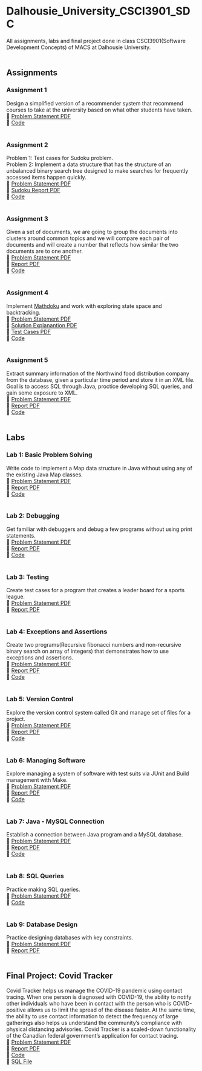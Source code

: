 # Dalhousie_University_CSCI3901_SDC
All assignments, labs and final project done in class CSCI3901(Software Development Concepts) of MACS at Dalhousie University.
<br/>
<br/>
## Assignments
### Assignment 1
Design a simplified version of a recommender system that recommend courses to take at the university based on what other students have taken.<br/>
📄 [Problem Statement PDF](https://github.com/DhrumilShah98/Dalhousie_University_CSCI3901_SDC/blob/main/Assignment_1/Assignment_1.pdf)<br/>
📁 [Code](https://github.com/DhrumilShah98/Dalhousie_University_CSCI3901_SDC/blob/main/Assignment_1/Assignment1)<br/>
<br/>
### Assignment 2
Problem 1: Test cases for Sudoku problem.<br/>
Problem 2: Implement a data structure that has the structure of an unbalanced binary search tree designed to make searches for frequently accessed items happen quickly.<br/>
📄 [Problem Statement PDF](https://github.com/DhrumilShah98/Dalhousie_University_CSCI3901_SDC/blob/main/Assignment_2/Assignment_2.pdf)<br/>
📄 [Sudoku Report PDF](https://github.com/DhrumilShah98/Dalhousie_University_CSCI3901_SDC/blob/main/Assignment_2/Assignment_2_Sudoku_Report.pdf)<br/>
📁 [Code](https://github.com/DhrumilShah98/Dalhousie_University_CSCI3901_SDC/blob/main/Assignment_2/Assignment2)<br/>
<br/>
### Assignment 3
Given a set of documents, we are going to group the documents into clusters around common topics and we will compare each pair of documents and will create a number that reflects how similar the two documents are to one another.<br/>
📄 [Problem Statement PDF](https://github.com/DhrumilShah98/Dalhousie_University_CSCI3901_SDC/blob/main/Assignment_3/Assignment_3.pdf)<br/>
📄 [Report PDF](https://github.com/DhrumilShah98/Dalhousie_University_CSCI3901_SDC/blob/main/Assignment_3/Assignment_3_Report.pdf)<br/>
📁 [Code](https://github.com/DhrumilShah98/Dalhousie_University_CSCI3901_SDC/blob/main/Assignment_3/Assignment3)<br/>
<br/>
### Assignment 4
Implement [Mathdoku](http://www.mathdoku.com/) and work with exploring state space and backtracking.<br/>
📄 [Problem Statement PDF](https://github.com/DhrumilShah98/Dalhousie_University_CSCI3901_SDC/blob/main/Assignment_4/Assignment_4.pdf)<br/>
📄 [Solution Explanantion PDF](https://github.com/DhrumilShah98/Dalhousie_University_CSCI3901_SDC/blob/main/Assignment_4/Assignment_4_Solution_Explanation.pdf)<br/>
📄 [Test Cases PDF](https://github.com/DhrumilShah98/Dalhousie_University_CSCI3901_SDC/blob/main/Assignment_4/Assignment_4_Test_Cases.pdf)<br/>
📁 [Code](https://github.com/DhrumilShah98/Dalhousie_University_CSCI3901_SDC/blob/main/Assignment_4/Assignment4)<br/>
<br/>
### Assignment 5
Extract summary information of the Northwind food distribution company from the database, given a particular time period and store it in an XML file. Goal is to access SQL through Java, proctice developing SQL queries, and gain some exposure to XML.<br/>
📄 [Problem Statement PDF](https://github.com/DhrumilShah98/Dalhousie_University_CSCI3901_SDC/blob/main/Assignment_5/Assignment_5.pdf)<br/>
📄 [Report PDF](https://github.com/DhrumilShah98/Dalhousie_University_CSCI3901_SDC/blob/main/Assignment_5/Assignment_5_Report.pdf)<br/>
📁 [Code](https://github.com/DhrumilShah98/Dalhousie_University_CSCI3901_SDC/blob/main/Assignment_5/Assignment5)<br/>
<br/>
## Labs
### Lab 1: Basic Problem Solving
Write code to implement a Map data structure in Java without using any of the existing Java Map classes.<br/>
📄 [Problem Statement PDF](https://github.com/DhrumilShah98/Dalhousie_University_CSCI3901_SDC/blob/main/Lab_1/Lab_1.pdf)<br/>
📄 [Report PDF](https://github.com/DhrumilShah98/Dalhousie_University_CSCI3901_SDC/blob/main/Lab_1/Lab_1_Basic_Problem_Solving.pdf)<br/>
📁 [Code](https://github.com/DhrumilShah98/Dalhousie_University_CSCI3901_SDC/blob/main/Lab_1/Lab1Map)<br/>
<br/>
### Lab 2: Debugging
Get familiar with debuggers and debug a few programs without using print statements.<br/>
📄 [Problem Statement PDF](https://github.com/DhrumilShah98/Dalhousie_University_CSCI3901_SDC/blob/main/Lab_2/Lab_2.pdf)<br/>
📄 [Report PDF](https://github.com/DhrumilShah98/Dalhousie_University_CSCI3901_SDC/blob/main/Lab_2/Lab_2_Debugging.pdf)<br/>
📁 [Code](https://github.com/DhrumilShah98/Dalhousie_University_CSCI3901_SDC/blob/main/Lab_2/Lab2Debugging)<br/>
<br/>
### Lab 3: Testing
Create test cases for a program that creates a leader board for a sports league.<br/>
📄 [Problem Statement PDF](https://github.com/DhrumilShah98/Dalhousie_University_CSCI3901_SDC/blob/main/Lab_3/Lab_3.pdf)<br/>
📄 [Report PDF](https://github.com/DhrumilShah98/Dalhousie_University_CSCI3901_SDC/blob/main/Lab_3/Lab_3_Testing.pdf)<br/>
<br/>
### Lab 4: Exceptions and Assertions
Create two programs(Recursive fibonacci numbers and non-recursive binary search on array of integers) that demonstrates how to use exceptions and assertions.</br>
📄 [Problem Statement PDF](https://github.com/DhrumilShah98/Dalhousie_University_CSCI3901_SDC/blob/main/Lab_4/Lab_4.pdf)<br/>
📄 [Report PDF](https://github.com/DhrumilShah98/Dalhousie_University_CSCI3901_SDC/blob/main/Lab_4/Lab_4_Exceptions_And_Assertions.pdf)<br/>
📁 [Code](https://github.com/DhrumilShah98/Dalhousie_University_CSCI3901_SDC/blob/main/Lab_4/ExceptionsAndAssertions)<br/>
<br/>
### Lab 5: Version Control
Explore the version control system called Git and manage set of files for a project.<br/>
📄 [Problem Statement PDF](https://github.com/DhrumilShah98/Dalhousie_University_CSCI3901_SDC/blob/main/Lab_5/Lab_5.pdf)<br/>
📄 [Report PDF](https://github.com/DhrumilShah98/Dalhousie_University_CSCI3901_SDC/blob/main/Lab_5/Lab_5_Version_Control.pdf)<br/>
📁 [Code](https://github.com/DhrumilShah98/Dalhousie_University_CSCI3901_SDC/blob/main/Lab_5/HfxDonairExpress)<br/>
<br/>
### Lab 6: Managing Software
Explore managing a system of software with test suits via JUnit and Build management with Make.</br>
📄 [Problem Statement PDF](https://github.com/DhrumilShah98/Dalhousie_University_CSCI3901_SDC/blob/main/Lab_6/Lab_6.pdf)<br/>
📄 [Report PDF](https://github.com/DhrumilShah98/Dalhousie_University_CSCI3901_SDC/blob/main/Lab_6/Lab_6_Managing_Software.pdf)<br/>
📁 [Code](https://github.com/DhrumilShah98/Dalhousie_University_CSCI3901_SDC/blob/main/Lab_6/Makefile%20and%20UnitTests)<br/>
<br/>
### Lab 7: Java - MySQL Connection
Establish a connection between Java program and a MySQL database.<br/>
📄 [Problem Statement PDF](https://github.com/DhrumilShah98/Dalhousie_University_CSCI3901_SDC/blob/main/Lab_7/Lab_7.pdf)<br/>
📄 [Report PDF](https://github.com/DhrumilShah98/Dalhousie_University_CSCI3901_SDC/blob/main/Lab_7/Lab_7_Java_MySQL_Connection.pdf)<br/>
📁 [Code](https://github.com/DhrumilShah98/Dalhousie_University_CSCI3901_SDC/blob/main/Lab_7/Lab7JavaMySQLConnection)<br/>
<br/>
### Lab 8: SQL Queries
Practice making SQL queries.<br/>
📄 [Problem Statement PDF](https://github.com/DhrumilShah98/Dalhousie_University_CSCI3901_SDC/blob/main/Lab_8/Lab_8.pdf)<br/>
📁 [Code](https://github.com/DhrumilShah98/Dalhousie_University_CSCI3901_SDC/blob/main/Lab_8/solutions.sql)<br/>
<br/>
### Lab 9: Database Design
Practice designing databases with key constraints.</br>
📄 [Problem Statement PDF](https://github.com/DhrumilShah98/Dalhousie_University_CSCI3901_SDC/blob/main/Lab_9/Lab_9.pdf)<br/>
📄 [Report PDF](https://github.com/DhrumilShah98/Dalhousie_University_CSCI3901_SDC/blob/main/Lab_9/Lab_9_Database_Design.pdf)<br/>
<br/>
## Final Project: Covid Tracker
Covid Tracker helps us manage the COVID-19 pandemic using contact tracing. When one person is diagnosed with COVID-19, the ability to notify other individuals who have been in contact with the person who is COVID-positive allows us to limit the spread of the disease faster. At the same time, the ability to use contact information to detect the frequency of large gatherings also helps us understand the community’s compliance with physical distancing advisories. Covid Tracker is a scaled-down functionality of the Canadian federal government’s application for contact tracing.</br>
📄 [Problem Statement PDF](https://github.com/DhrumilShah98/Dalhousie_University_CSCI3901_SDC/blob/main/Final_Project/Final_project.pdf)<br/>
📄 [Report PDF](https://github.com/DhrumilShah98/Dalhousie_University_CSCI3901_SDC/blob/main/Final_Project/Final_Project_Report.pdf)<br/>
📁 [Code](https://github.com/DhrumilShah98/Dalhousie_University_CSCI3901_SDC/blob/main/Final_Project/FinalProject)<br/>
📁 [SQL File](https://github.com/DhrumilShah98/Dalhousie_University_CSCI3901_SDC/blob/main/Final_Project/covid_tracker.sql)<br/>
<br/>

